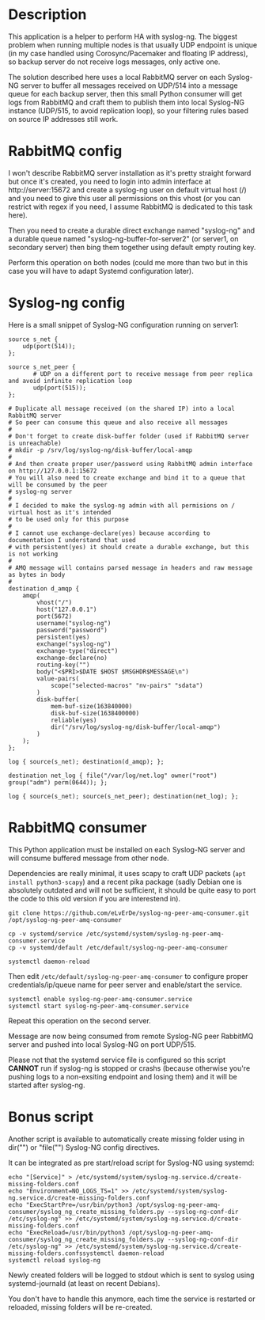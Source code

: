 # Description

This application is a helper to perform HA with syslog-ng. The biggest problem when running multiple nodes is that usually UDP endpoint is unique (in my case handled using Corosync/Pacemaker and floating IP address), so backup server do not receive logs messages, only active one.

The solution described here uses a local RabbitMQ server on each Syslog-NG server to buffer all messages received on UDP/514 into a message queue for each backup server, then this small Python consumer will get logs from RabbitMQ and craft them to publish them into local Syslog-NG instance (UDP/515, to avoid replication loop), so your filtering rules based on source IP addresses still work.

# RabbitMQ config

I won't describe RabbitMQ server installation as it's pretty straight forward but once it's created, you need to login into admin interface at http://server:15672 and create a syslog-ng user on default virtual host (/) and you need to give this user all permissions on this vhost (or you can restrict with regex if you need, I assume RabbitMQ is dedicated to this task here).

Then you need to create a durable direct exchange named "syslog-ng" and a durable queue named "syslog-ng-buffer-for-server2" (or server1, on secondary server) then bing them together using default empty routing key.

Perform this operation on both nodes (could me more than two but in this case you will have to adapt Systemd configuration later).

# Syslog-ng config

Here is a small snippet of Syslog-NG configuration running on server1:

```
source s_net {
	udp(port(514));
};

source s_net_peer {
       # UDP on a different port to receive message from peer replica and avoid infinite replication loop
       udp(port(515));
};

# Duplicate all message received (on the shared IP) into a local RabbitMQ server
# So peer can consume this queue and also receive all messages
# 
# Don't forget to create disk-buffer folder (used if RabbitMQ server is unreachable)
# mkdir -p /srv/log/syslog-ng/disk-buffer/local-amqp
#
# And then create proper user/password using RabbitMQ admin interface on http://127.0.0.1:15672
# You will also need to create exchange and bind it to a queue that will be consumed by the peer
# syslog-ng server
# 
# I decided to make the syslog-ng admin with all permisions on / virtual host as it's intended
# to be used only for this purpose
#
# I cannot use exchange-declare(yes) because according to documentation I understand that used
# with persistent(yes) it should create a durable exchange, but this is not working
#
# AMQ message will contains parsed message in headers and raw message as bytes in body
# 
destination d_amqp {
    amqp(
        vhost("/")
        host("127.0.0.1")
        port(5672)
        username("syslog-ng")
        password("password")
        persistent(yes)
        exchange("syslog-ng")
        exchange-type("direct")
        exchange-declare(no)
        routing-key("")
        body("<$PRI>$DATE $HOST $MSGHDR$MESSAGE\n")
        value-pairs(
            scope("selected-macros" "nv-pairs" "sdata")
        )
        disk-buffer(
            mem-buf-size(163840000)
            disk-buf-size(1638400000)
            reliable(yes)
            dir("/srv/log/syslog-ng/disk-buffer/local-amqp")
        )
    );
};

log { source(s_net); destination(d_amqp); };

destination net_log { file("/var/log/net.log" owner("root") group("adm") perm(0644)); };

log { source(s_net); source(s_net_peer); destination(net_log); };
```

# RabbitMQ consumer

This Python application must be installed on each Syslog-NG server and will consume buffered message from other node.

Dependencies are really minimal, it uses scapy to craft UDP packets (`apt install python3-scapy`) and a recent pika package (sadly Debian one is absolutely outdated and will not be sufficient, it should be quite easy to port the code to this old version if you are interestend in).

```
git clone https://github.com/eLvErDe/syslog-ng-peer-amq-consumer.git /opt/syslog-ng-peer-amq-consumer

cp -v systemd/service /etc/systemd/system/syslog-ng-peer-amq-consumer.service
cp -v systemd/default /etc/default/syslog-ng-peer-amq-consumer

systemctl daemon-reload
```

Then edit `/etc/default/syslog-ng-peer-amq-consumer` to configure proper credentials/ip/queue name for peer server and enable/start the service.

```
systemctl enable syslog-ng-peer-amq-consumer.service
systemctl start syslog-ng-peer-amq-consumer.service
```

Repeat this operation on the second server.

Message are now being consumed from remote Syslog-NG peer RabbitMQ server and pushed into local Syslog-NG on port UDP/515.

Please not that the systemd service file is configured so this script **CANNOT** run if syslog-ng is stopped or crashs (because otherwise you're pushing logs to a non-exsiting endpoint and losing them) and it will be started after syslog-ng.


# Bonus script

Another script is available to automatically create missing folder using in dir("") or "file("") Syslog-NG config directives.

It can be integrated as pre start/reload script for Syslog-NG using systemd:

```
echo "[Service]" > /etc/systemd/system/syslog-ng.service.d/create-missing-folders.conf
echo "Environment=NO_LOGS_TS=1" >> /etc/systemd/system/syslog-ng.service.d/create-missing-folders.conf
echo "ExecStartPre=/usr/bin/python3 /opt/syslog-ng-peer-amq-consumer/syslog_ng_create_missing_folders.py --syslog-ng-conf-dir /etc/syslog-ng" >> /etc/systemd/system/syslog-ng.service.d/create-missing-folders.conf
echo "ExecReload=/usr/bin/python3 /opt/syslog-ng-peer-amq-consumer/syslog_ng_create_missing_folders.py --syslog-ng-conf-dir /etc/syslog-ng" >> /etc/systemd/system/syslog-ng.service.d/create-missing-folders.confssystemctl daemon-reload
systemctl reload syslog-ng
```

Newly created folders will be logged to stdout which is sent to syslog using systemd-journald (at least on recent Debians).

You don't have to handle this anymore, each time the service is restarted or reloaded, missing folders will be re-created.
